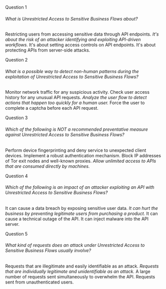 Question 1

###### What is Unrestricted Access to Sensitive Business Flows about?
Restricting users from accessing sensitive data through API endpoints.
*It's about the risk of an attacker identifying and exploiting API-driven workflows.*
It's about setting access controls on API endpoints.
It's about protecting APIs from server-side attacks.



Question 2
###### What is a possible way to detect non-human patterns during the exploitation of Unrestricted Access to Sensitive Business Flows?
Monitor network traffic for any suspicious activity.
Check user access history for any unusual API requests.
*Analyze the user flow to detect actions that happen too quickly for a human user.*
Force the user to complete a captcha before each API request.



Question 3
###### Which of the following is NOT a recommended preventative measure against Unrestricted Access to Sensitive Business Flows?
Perform device fingerprinting and deny service to unexpected client devices.
Implement a robust authentication mechanism.
Block IP addresses of Tor exit nodes and well-known proxies.
*Allow unlimited access to APIs that are consumed directly by machines.*



Question 4
###### Which of the following is an impact of an attacker exploiting an API with Unrestricted Access to Sensitive Business Flows?
It can cause a data breach by exposing sensitive user data.
*It can hurt the business by preventing legitimate users from purchasing a product.*
It can cause a technical outage of the API.
It can inject malware into the API server.



Question 5
###### What kind of requests does an attack under Unrestricted Access to Sensitive Business Flows usually involve?
Requests that are illegitimate and easily identifiable as an attack.
*Requests that are individually legitimate and unidentifiable as an attack.*
A large number of requests sent simultaneously to overwhelm the API.
Requests sent from unauthenticated users.



